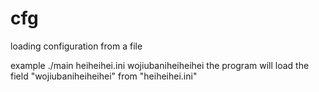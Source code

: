 # cfg
loading configuration from a file

example ./main heiheihei.ini wojiubaniheiheihei
the program will load the field "wojiubaniheiheihei" from "heiheihei.ini"
